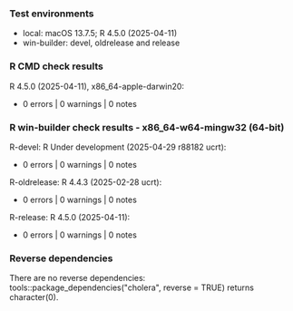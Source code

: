 ### Test environments

* local: macOS 13.7.5; R 4.5.0 (2025-04-11)
* win-builder: devel, oldrelease and release


### R CMD check results

R 4.5.0 (2025-04-11), x86_64-apple-darwin20:
* 0 errors | 0 warnings | 0 notes


### R win-builder check results - x86_64-w64-mingw32 (64-bit)

R-devel: R Under development (2025-04-29 r88182 ucrt):
* 0 errors | 0 warnings | 0 notes

R-oldrelease: R 4.4.3 (2025-02-28 ucrt):
* 0 errors | 0 warnings | 0 notes

R-release: R 4.5.0 (2025-04-11):
* 0 errors | 0 warnings | 0 notes


### Reverse dependencies

There are no reverse dependencies:
tools::package_dependencies("cholera", reverse = TRUE) returns character(0).
